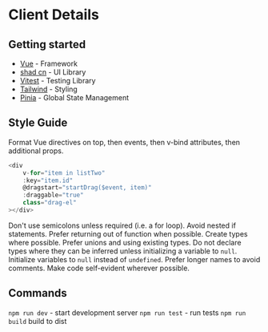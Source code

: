 # Client Details

## Getting started
- [Vue](https://vuejs.org/) - Framework
- [shad cn](https://www.shadcn-vue.com/) - UI Library
- [Vitest](https://vitest.dev/guide/) - Testing Library
- [Tailwind](https://tailwindcss.com/) - Styling
- [Pinia](https://pinia.vuejs.org/) - Global State Management

## Style Guide
Format Vue directives on top, then events, then v-bind attributes, then additional props.
```ts
<div
	v-for="item in listTwo"
	:key="item.id"
	@dragstart="startDrag($event, item)"
	:draggable="true"
	class="drag-el"
></div>
```
Don't use semicolons unless required (i.e. a for loop).
Avoid nested if statements. Prefer returning out of function when possible.
Create types where possible. Prefer unions and using existing types. Do not declare types where they can be inferred unless initializing a variable to `null`. Initialize variables to `null` instead of `undefined`.
Prefer longer names to avoid comments. Make code self-evident wherever possible.

## Commands
`npm run dev` - start development server
`npm run test` - run tests
`npm run build` build to dist
